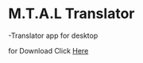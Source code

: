 # M.T.A.L Translator

-Translator app for desktop

for Download Click [Here](https://github.com/mahmutbaysag/mtal-translator/blob/main/Setup/Debug/M.T.A.L.%20Translator.msi) 
